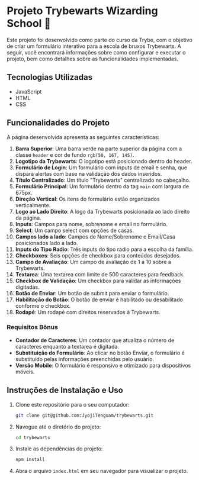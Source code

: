 # Projeto Trybewarts Wizarding School 🧙

Este projeto foi desenvolvido como parte do curso da Trybe, com o objetivo de criar um formulário interativo para a escola de bruxos Trybewarts. A seguir, você encontrará informações sobre como configurar e executar o projeto, bem como detalhes sobre as funcionalidades implementadas.

## Tecnologias Utilizadas

- JavaScript
- HTML
- CSS

## Funcionalidades do Projeto

A página desenvolvida apresenta as seguintes características:

1. **Barra Superior**: Uma barra verde na parte superior da página com a classe `header` e cor de fundo `rgb(50, 167, 145)`.
2. **Logotipo da Trybewarts**: O logotipo está posicionado dentro do header.
3. **Formulário de Login**: Um formulário com inputs de email e senha, que dispara alertas com base na validação dos dados inseridos.
4. **Título Centralizado**: Um título "Trybewarts" centralizado no cabeçalho.
5. **Formulário Principal**: Um formulário dentro da tag `main` com largura de 675px.
6. **Direção Vertical**: Os itens do formulário estão organizados verticalmente.
7. **Logo ao Lado Direito**: A logo da Trybewarts posicionada ao lado direito da página.
8. **Inputs**: Campos para nome, sobrenome e email no formulário.
9. **Select**: Um campo select com opções de casas.
10. **Campos lado a lado**: Campos de Nome/Sobrenome e Email/Casa posicionados lado a lado.
11. **Inputs do Tipo Radio**: Três inputs do tipo radio para a escolha da família.
12. **Checkboxes**: Seis opções de checkbox para conteúdos desejados.
13. **Campo de Avaliação**: Um campo de avaliação de 1 a 10 sobre a Trybewarts.
14. **Textarea**: Uma textarea com limite de 500 caracteres para feedback.
15. **Checkbox de Validação**: Um checkbox para validar as informações digitadas.
16. **Botão de Enviar**: Um botão de submit para enviar o formulário.
17. **Habilitação do Botão**: O botão de enviar é habilitado ou desabilitado conforme o checkbox.
18. **Rodapé**: Um rodapé com direitos reservados à Trybewarts.

### Requisitos Bônus

- **Contador de Caracteres**: Um contador que atualiza o número de caracteres enquanto a textarea é digitada.
- **Substituição do Formulário**: Ao clicar no botão Enviar, o formulário é substituído pelas informações preenchidas pelo usuário.
- **Versão Mobile**: O formulário é responsivo e otimizado para dispositivos móveis.

## Instruções de Instalação e Uso

1. Clone este repositório para o seu computador:

    ```bash
    git clone git@github.com:JyojiTenguam/trybewarts.git
    ```

2. Navegue até o diretório do projeto:

    ```bash
    cd trybewarts
    ```
3. Instale as dependências do projeto:
    ```sh
    npm install
    ```
4. Abra o arquivo `index.html` em seu navegador para visualizar o projeto.
